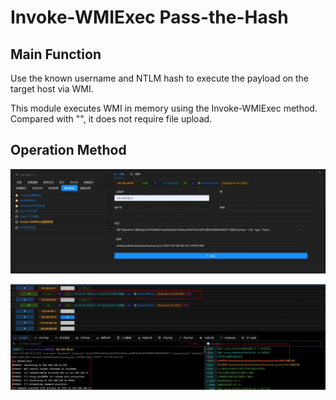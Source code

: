# Invoke-WMIExec Pass-the-Hash

## Main Function
Use the known username and NTLM hash to execute the payload on the target host via WMI.

This module executes WMI in memory using the Invoke-WMIExec method. Compared with "<WMI Pass-the-Hash>", it does not require file upload.

## Operation Method
![](img\LateralMovement_PassTheHash_ByInvokeWMIExec\1.webp)

![](img\LateralMovement_PassTheHash_ByInvokeWMIExec\2.webp)